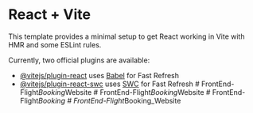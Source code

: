 # React + Vite

This template provides a minimal setup to get React working in Vite with HMR and some ESLint rules.

Currently, two official plugins are available:

- [@vitejs/plugin-react](https://github.com/vitejs/vite-plugin-react/blob/main/packages/plugin-react/README.md) uses [Babel](https://babeljs.io/) for Fast Refresh
- [@vitejs/plugin-react-swc](https://github.com/vitejs/vite-plugin-react-swc) uses [SWC](https://swc.rs/) for Fast Refresh
#   F r o n t E n d - F l i g h t _ B o o k i n g _ W e b s i t e  
 #   F r o n t E n d - F l i g h t _ B o o k i n g _ W e b s i t e  
 #   F r o n t E n d - F l i g h t _ B o o k i n g  
 #   F r o n t E n d - F l i g h t _ B o o k i n g _ W e b s i t e  
 